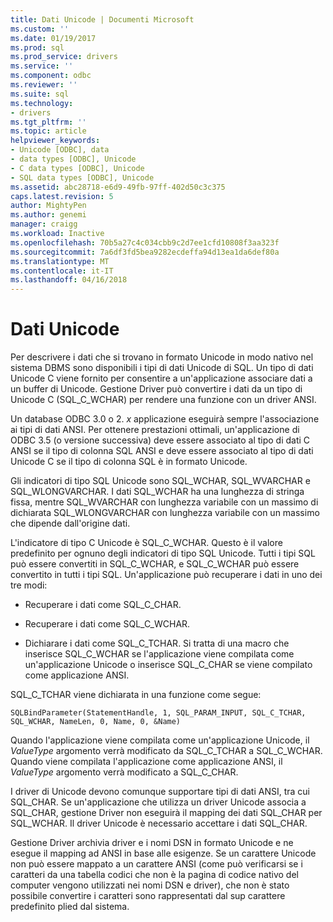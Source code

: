 ```yaml
---
title: Dati Unicode | Documenti Microsoft
ms.custom: ''
ms.date: 01/19/2017
ms.prod: sql
ms.prod_service: drivers
ms.service: ''
ms.component: odbc
ms.reviewer: ''
ms.suite: sql
ms.technology:
- drivers
ms.tgt_pltfrm: ''
ms.topic: article
helpviewer_keywords:
- Unicode [ODBC], data
- data types [ODBC], Unicode
- C data types [ODBC], Unicode
- SQL data types [ODBC], Unicode
ms.assetid: abc28718-e6d9-49fb-97ff-402d50c3c375
caps.latest.revision: 5
author: MightyPen
ms.author: genemi
manager: craigg
ms.workload: Inactive
ms.openlocfilehash: 70b5a27c4c034cbb9c2d7ee1cfd10808f3aa323f
ms.sourcegitcommit: 7a6df3fd5bea9282ecdeffa94d13ea1da6def80a
ms.translationtype: MT
ms.contentlocale: it-IT
ms.lasthandoff: 04/16/2018
---
```

# <a name="unicode-data"></a>Dati Unicode
Per descrivere i dati che si trovano in formato Unicode in modo nativo nel sistema DBMS sono disponibili i tipi di dati Unicode di SQL. Un tipo di dati Unicode C viene fornito per consentire a un'applicazione associare dati a un buffer di Unicode. Gestione Driver può convertire i dati da un tipo di Unicode C (SQL_C_WCHAR) per rendere una funzione con un driver ANSI.  
  
 Un database ODBC 3.0 o 2. *x* applicazione eseguirà sempre l'associazione ai tipi di dati ANSI. Per ottenere prestazioni ottimali, un'applicazione di ODBC 3.5 (o versione successiva) deve essere associato al tipo di dati C ANSI se il tipo di colonna SQL ANSI e deve essere associato al tipo di dati Unicode C se il tipo di colonna SQL è in formato Unicode.  
  
 Gli indicatori di tipo SQL Unicode sono SQL_WCHAR, SQL_WVARCHAR e SQL_WLONGVARCHAR. I dati SQL_WCHAR ha una lunghezza di stringa fissa, mentre SQL_WVARCHAR con lunghezza variabile con un massimo di dichiarata SQL_WLONGVARCHAR con lunghezza variabile con un massimo che dipende dall'origine dati.  
  
 L'indicatore di tipo C Unicode è SQL_C_WCHAR. Questo è il valore predefinito per ognuno degli indicatori di tipo SQL Unicode. Tutti i tipi SQL può essere convertiti in SQL_C_WCHAR, e SQL_C_WCHAR può essere convertito in tutti i tipi SQL. Un'applicazione può recuperare i dati in uno dei tre modi:  
  
-   Recuperare i dati come SQL_C_CHAR.  
  
-   Recuperare i dati come SQL_C_WCHAR.  
  
-   Dichiarare i dati come SQL_C_TCHAR. Si tratta di una macro che inserisce SQL_C_WCHAR se l'applicazione viene compilata come un'applicazione Unicode o inserisce SQL_C_CHAR se viene compilato come applicazione ANSI.  
  
 SQL_C_TCHAR viene dichiarata in una funzione come segue:  
  
```  
SQLBindParameter(StatementHandle, 1, SQL_PARAM_INPUT, SQL_C_TCHAR, SQL_WCHAR, NameLen, 0, Name, 0, &Name)  
```  
  
 Quando l'applicazione viene compilata come un'applicazione Unicode, il *ValueType* argomento verrà modificato da SQL_C_TCHAR a SQL_C_WCHAR. Quando viene compilata l'applicazione come applicazione ANSI, il *ValueType* argomento verrà modificato a SQL_C_CHAR.  
  
 I driver di Unicode devono comunque supportare tipi di dati ANSI, tra cui SQL_CHAR. Se un'applicazione che utilizza un driver Unicode associa a SQL_CHAR, gestione Driver non eseguirà il mapping dei dati SQL_CHAR per SQL_WCHAR. Il driver Unicode è necessario accettare i dati SQL_CHAR.  
  
 Gestione Driver archivia driver e i nomi DSN in formato Unicode e ne esegue il mapping ad ANSI in base alle esigenze. Se un carattere Unicode non può essere mappato a un carattere ANSI (come può verificarsi se i caratteri da una tabella codici che non è la pagina di codice nativo del computer vengono utilizzati nei nomi DSN e driver), che non è stato possibile convertire i caratteri sono rappresentati dal sup carattere predefinito plied dal sistema.
